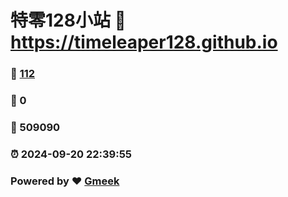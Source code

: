 # 特零128小站 :link: https://timeleaper128.github.io 
### :page_facing_up: [112](https://timeleaper128.github.io/tag.html) 
### :speech_balloon: 0 
### :hibiscus: 509090 
### :alarm_clock: 2024-09-20 22:39:55 
### Powered by :heart: [Gmeek](https://github.com/Meekdai/Gmeek)
